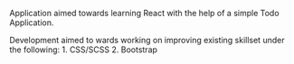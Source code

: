 Application aimed towards learning React with the help of a simple Todo Application.

Development aimed to wards working on improving existing skillset under the following:
    1. CSS/SCSS
    2. Bootstrap